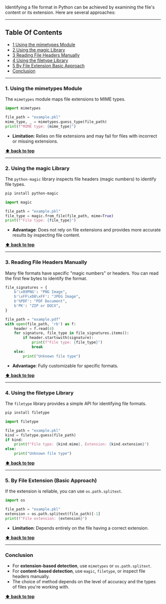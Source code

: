 Identifying a file format in Python can be achieved by examining the file's content or its extension. Here are several approaches:

---

## Table Of Contents

- [1 Using the mimetypes Module](#1-using-the-mimetypes-module)
- [2 Using the magic Library](#2-using-the-magic-library)
- [3 Reading File Headers Manually](#3-reading-file-headers-manually)
- [4 Using the filetype Library](#4-using-the-filetype-library)
- [5 By File Extension Basic Approach](#5-by-file-extension-basic-approach)
- [Conclusion](#conclusion)

----

### **1. Using the mimetypes Module**
The `mimetypes` module maps file extensions to MIME types.
```python
import mimetypes

file_path = "example.pkl"
mime_type, _ = mimetypes.guess_type(file_path)
print(f"MIME type: {mime_type}")
```
- **Limitation**: Relies on file extensions and may fail for files with incorrect or missing extensions.

**[⬆ back to top](#table-of-contents)**

---

### **2. Using the magic Library**
The `python-magic` library inspects file headers (magic numbers) to identify file types.
```bash
pip install python-magic
```

```python
import magic

file_path = "example.pkl"
file_type = magic.from_file(file_path, mime=True)
print(f"File type: {file_type}")
```
- **Advantage**: Does not rely on file extensions and provides more accurate results by inspecting file content.

**[⬆ back to top](#table-of-contents)**

---

### **3. Reading File Headers Manually**
Many file formats have specific "magic numbers" or headers. You can read the first few bytes to identify the format.
```python
file_signatures = {
    b'\x89PNG': "PNG Image",
    b'\xFF\xD8\xFF': "JPEG Image",
    b'%PDF': "PDF Document",
    b'PK': "ZIP or DOCX",
}

file_path = "example.pdf"
with open(file_path, 'rb') as f:
    header = f.read(4)
    for signature, file_type in file_signatures.items():
        if header.startswith(signature):
            print(f"File type: {file_type}")
            break
    else:
        print("Unknown file type")
```
- **Advantage**: Fully customizable for specific formats.

**[⬆ back to top](#table-of-contents)**

---

### **4. Using the filetype Library**
The `filetype` library provides a simple API for identifying file formats.
```bash
pip install filetype
```

```python
import filetype

file_path = "example.pkl"
kind = filetype.guess(file_path)
if kind:
    print(f"File type: {kind.mime}, Extension: {kind.extension}")
else:
    print("Unknown file type")
```
**[⬆ back to top](#table-of-contents)**

---

### **5. By File Extension (Basic Approach)**
If the extension is reliable, you can use `os.path.splitext`.
```python
import os

file_path = "example.pkl"
extension = os.path.splitext(file_path)[-1]
print(f"File extension: {extension}")
```
- **Limitation**: Depends entirely on the file having a correct extension.

**[⬆ back to top](#table-of-contents)**

---

### Conclusion
- For **extension-based detection**, use `mimetypes` or `os.path.splitext`.
- For **content-based detection**, use `magic`, `filetype`, or inspect file headers manually.
- The choice of method depends on the level of accuracy and the types of files you're working with.

**[⬆ back to top](#table-of-contents)**